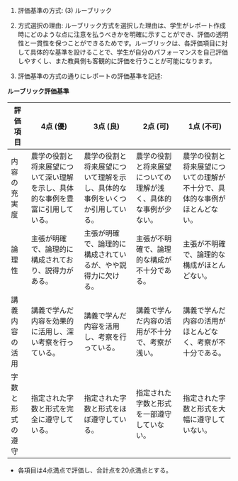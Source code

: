 1. 評価基準の方式: (3) ルーブリック

2. 方式選択の理由: ルーブリック方式を選択した理由は、学生がレポート作成時にどのような点に注意を払うべきかを明確に示すことができ、評価の透明性と一貫性を保つことができるためです。ルーブリックは、各評価項目に対して具体的な基準を設けることで、学生が自分のパフォーマンスを自己評価しやすくし、また教員側も客観的に評価を行うことが可能になります。

3. 評価基準の方式の通りにレポートの評価基準を記述:

**ルーブリック評価基準**

| 評価項目          | 4点 (優)                                                                 | 3点 (良)                                                               | 2点 (可)                                                               | 1点 (不可)                                                             |
|-------------------|---------------------------------------------------------------------------|------------------------------------------------------------------------|------------------------------------------------------------------------|------------------------------------------------------------------------|
| 内容の充実度      | 農学の役割と将来展望について深い理解を示し、具体的な事例を豊富に引用している。 | 農学の役割と将来展望について理解を示し、具体的な事例をいくつか引用している。 | 農学の役割と将来展望についての理解が浅く、具体的な事例が少ない。       | 農学の役割と将来展望についての理解が不十分で、具体的な事例がほとんどない。 |
| 論理性            | 主張が明確で、論理的に構成されており、説得力がある。                         | 主張が明確で、論理的に構成されているが、やや説得力に欠ける。             | 主張が不明確で、論理的な構成が不十分である。                           | 主張が不明確で、論理的な構成がほとんどない。                           |
| 講義内容の活用    | 講義で学んだ内容を効果的に活用し、深い考察を行っている。                     | 講義で学んだ内容を活用し、考察を行っている。                           | 講義で学んだ内容の活用が不十分で、考察が浅い。                         | 講義で学んだ内容の活用がほとんどなく、考察が不十分である。             |
| 字数と形式の遵守  | 指定された字数と形式を完全に遵守している。                                 | 指定された字数と形式をほぼ遵守している。                               | 指定された字数と形式を一部遵守していない。                             | 指定された字数と形式を大幅に遵守していない。                           |

- 各項目は4点満点で評価し、合計点を20点満点とする。